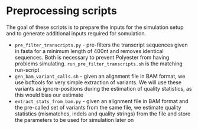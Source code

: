 Preprocessing scripts
=====================

The goal of these scripts is to prepare the inputs for the simulation setup and to generate additional inputs required for somulation.

- ``pre_filter_transcripts.py`` - pre-filters the transcript sequences given in fasta for a minimum length of 400nt and removes identical sequences. Both is necessary to prevent Polyester from having problems simulating. ``run_pre_filter_transcripts.sh`` is the matching run-script
- ``gen_bam_variant_calls.sh`` - given an alignment file in BAM format, we use bcftools for very simple extraction of variants. We will use these variants as ignore-positions during the estimation of quality statistics, as this would bias our estimate
- ``extract_stats_from_bam.py`` - given an alignment file in BAM format and the pre-called set of variants from the same file, we estimate quality statistics (mismatches, indels and quality strings) from the file and store the parameters to be used for simulation later on

